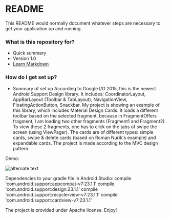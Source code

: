 # README #

This README would normally document whatever steps are necessary to get your application up and running.

### What is this repository for? ###

* Quick summary
* Version
1.0
* [Learn Markdown](https://bitbucket.org/tutorials/markdowndemo)

### How do I get set up? ###

* Summary of set up
According to Google I/O 2015, this is the newest Android Support Design library. It includes: CoordinatorLayout, AppBarLayout (Toolbar & TabLayout), NavigationView, FloatingActionButton, Snackbar. My project is showing an example of this library, which includes Material Design Cards. It loads a different toolbar based on the selected fragment, because in FragmentOffers fragment, I am loading two other fragments (Fragment1 and Fragment2). To view these 2 fragments, one has to click on the tabs of swipe the screen (using ViewPager). The cards are of different types: simple cards, swipe & delete cards (based on Roman Nurik's example) and expandable cards. The project is made according to the MVC design pattern. 

Demo:

![alternate text](https://github.com/OctavianIonel/AndroidDesignSupportLibraryWithCards2015/blob/master/cards_animation.gif)


Dependencies to your gradle file in Android Studio:
    compile 'com.android.support:appcompat-v7:23.1.1'
    compile 'com.android.support:design:23.1.1'
    compile 'com.android.support:recyclerview-v7:23.1.1'
    compile 'com.android.support:cardview-v7:23.1.1'

The project is provided under Apache license. Enjoy!
